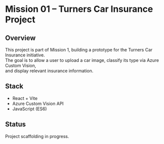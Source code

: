 # Mission 01 – Turners Car Insurance Project

## Overview

This project is part of Mission 1, building a prototype for the Turners Car Insurance initiative.  
The goal is to allow a user to upload a car image, classify its type via Azure Custom Vision,  
and display relevant insurance information.

## Stack

- React + Vite
- Azure Custom Vision API
- JavaScript (ES6)

## Status

Project scaffolding in progress.
